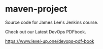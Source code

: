 # maven-project
Source code for James Lee's Jenkins course.

Check out our Latest DevOps PDFbook.

https://www.level-up.one/devops-pdf-book
